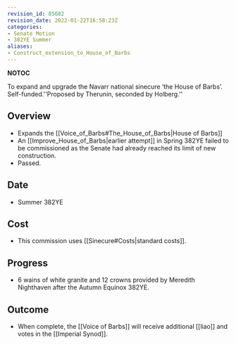 ```yaml
---
revision_id: 85682
revision_date: 2022-01-22T16:58:23Z
categories:
- Senate Motion
- 382YE Summer
aliases:
- Construct_extension_to_House_of_Barbs
---
```



__NOTOC__

To expand and upgrade the Navarr national sinecure ‘the House of Barbs’. Self-funded.''Proposed by Therunin, seconded by Holberg.''
## Overview
* Expands the [[Voice_of_Barbs#The_House_of_Barbs|House of Barbs]]
* An [[Improve_House_of_Barbs|earlier attempt]] in Spring 382YE failed to be commissioned as the Senate had already reached its limit of new construction.
* Passed.
## Date
* Summer 382YE
## Cost
* This commission uses [[Sinecure#Costs|standard costs]].
## Progress
* 6 wains of white granite and 12 crowns provided by Meredith Nighthaven after the Autumn Equinox 382YE.

## Outcome
* When complete, the [[Voice of Barbs]] will receive additional [[liao]] and votes in the [[Imperial Synod]].